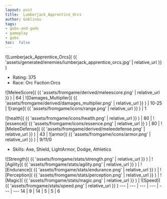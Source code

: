 ```yaml
---
layout: post
title:  Lumberjack_Apprentice_Orcs
author: Goblinou
tags:
- gobs-and-gods
- gameplay
- gobs
toc:  false
---
```


![Lumberjack_Apprentice_Orcs]( {{ 'assets/generated/enemies/lumberjack_apprentice_orcs.jpg' | relative_url }} )
- Rating: 375
- Race: Orc  Faction:Orcs

![MeleeScore]( {{ 'assets/fromgame/derived/meleescore.png' | relative_url }} ) | 64 | ![Damages_Multiplier]( {{ 'assets/fromgame/derived/damages_multiplier.png' | relative_url }} ) | 10-25 | ![range]( {{ 'assets/fromgame/icons/range.png' | relative_url }} ) | 1


![health]( {{ 'assets/fromgame/icons/health.png' | relative_url }} ) | 80 | ![essence]( {{ 'assets/fromgame/icons/essence.png' | relative_url }} ) | 80 | ![MeleeDefense]( {{ 'assets/fromgame/derived/meleedefense.png' | relative_url }} ) | 43 | ![armor]( {{ 'assets/fromgame/icons/armor.png' | relative_url }} ) | 9/11/0

* Skills: Axe, Shield, LightArmor, Dodge, Athletics

![Strength]( {{ 'assets/fromgame/stats/strength.png' | relative_url }} ) | ![Agility]( {{ 'assets/fromgame/stats/agility.png' | relative_url }} ) | ![Endurance]( {{ 'assets/fromgame/stats/endurance.png' | relative_url }} ) | ![Perception]( {{ 'assets/fromgame/stats/perception.png' | relative_url }} ) | ![Magic]( {{ 'assets/fromgame/stats/magic.png' | relative_url }} ) | ![Speed]( {{ 'assets/fromgame/stats/speed.png' | relative_url }} )
--- | --- | --- | --- | --- | ---
14 | 9 | 14 | 5 | 5 | 6
